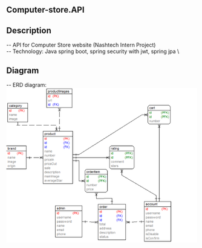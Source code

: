 ## Computer-store.API
## Description
-- API for Computer Store website (Nashtech Intern Project) \
-- Technology: Java spring boot, spring security with jwt, spring jpa \
## Diagram
-- ERD diagram: \
![Alt text](/erd.png "Optional title")
